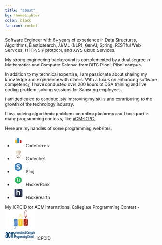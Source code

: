 ```yaml
---
title: "about"
bg: themeLighter
color: black
fa-icon: rocket
---
```



Software Engineer with 6+ years of experience in Data Structures, Algorithms, Elasticsearch, AI/ML (NLP), GenAI, Spring, RESTful Web Services, HTTP/SIP protocol, and AWS Cloud Services.

My strong engineering background is complemented by a dual degree in Mathematics and Computer Science from BITS Pilani, Pilani campus.

In addition to my technical expertise, I am passionate about sharing my knowledge and experience with others. With a focus on enhancing software competency, I have conducted over 200 hours of DSA training and live coding problem-solving sessions for Samsung employees.

I am dedicated to continuously improving my skills and contributing to the growth of the technology industry.

I love solving algorithmic problems on online platforms and I took part in many programming contests, like <a href="https://en.wikipedia.org/wiki/International_Collegiate_Programming_Contest" title="ACM-ICPC" target="_blank"> ACM-ICPC.</a>

Here are my handles of some programming websites.
<ul>

<li><a style="text-decoration:none" href="http://codeforces.com/profile/jaskamalkainth" target="_blank"> <img src="/img/codeforces_logo.png" width="40px" height="40px">  Codeforces</a></li>
<li><a style="text-decoration:none" href="https://www.codechef.com/users/j1k7_7" target="_blank"> <img src="/img/codechef_logo.png" width="40px" height="40px">  Codechef</a></li>
<li><a style="text-decoration:none" href="http://www.spoj.com/users/jaskamalkainth/" target="_blank"> <img src="/img/spoj_logo.png" width="40px" height="40px">  Spoj</a></li>
<li><a style="text-decoration:none" href="https://www.hackerrank.com/jaskamal" target="_blank"> <img src="/img/hackerrank_logo.png" width="40px" height="40px">  HackerRank</a></li>
<li><a style="text-decoration:none" href="https://www.hackerearth.com/@jaskamalkainth" target="_blank"> <img src="/img/hackerearth_logo.png" width="40px" height="40px">  Hackerearth</a></li>

</ul>
<p>
My ICPCID for ACM International Collegiate Programming Contest - <a style="text-decoration:none" href="https://icpc.global/ICPCID/TY7NYK0ENIEA" target="_blank"> <img src="/img/icpc.png" width="100px" height="100px">   ICPCID</a>
</p>



